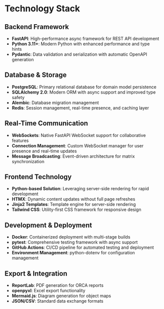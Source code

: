 # Technology Stack

## Backend Framework
- **FastAPI**: High-performance async framework for REST API development
- **Python 3.11+**: Modern Python with enhanced performance and type hints
- **Pydantic**: Data validation and serialization with automatic OpenAPI generation

## Database & Storage
- **PostgreSQL**: Primary relational database for domain model persistence
- **SQLAlchemy 2.0**: Modern ORM with async support and improved type safety
- **Alembic**: Database migration management
- **Redis**: Session management, real-time presence, and caching layer

## Real-Time Communication
- **WebSockets**: Native FastAPI WebSocket support for collaborative features
- **Connection Management**: Custom WebSocket manager for user presence and real-time updates
- **Message Broadcasting**: Event-driven architecture for matrix synchronization

## Frontend Technology
- **Python-based Solution**: Leveraging server-side rendering for rapid development
- **HTMX**: Dynamic content updates without full page refreshes
- **Jinja2 Templates**: Template engine for server-side rendering
- **Tailwind CSS**: Utility-first CSS framework for responsive design

## Development & Deployment
- **Docker**: Containerized deployment with multi-stage builds
- **pytest**: Comprehensive testing framework with async support
- **GitHub Actions**: CI/CD pipeline for automated testing and deployment
- **Environment Management**: python-dotenv for configuration management

## Export & Integration
- **ReportLab**: PDF generation for ORCA reports
- **openpyxl**: Excel export functionality
- **Mermaid.js**: Diagram generation for object maps
- **JSON/CSV**: Standard data exchange formats
